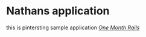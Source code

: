 # Nathans application

this is pintersting sample application [*One Month Rails*](https://onemonth.com)

